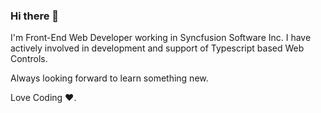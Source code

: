 ### Hi there 👋

I'm Front-End Web Developer working in Syncfusion Software Inc. I have actively involved in development and support of Typescript based Web Controls.

Always looking forward to learn something new.

Love Coding ❤️.



<!--
**Gokulr1612/Gokulr1612** is a ✨ _special_ ✨ repository because its `README.md` (this file) appears on your GitHub profile.

Here are some ideas to get you started:

- 🔭 I’m currently working on ...
- 🌱 I’m currently learning ...
- 👯 I’m looking to collaborate on ...
- 🤔 I’m looking for help with ...
- 💬 Ask me about ...
- 📫 How to reach me: ...
- 😄 Pronouns: ...
- ⚡ Fun fact: ...
-->
